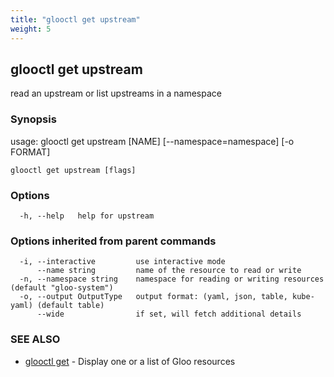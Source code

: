 ```yaml
---
title: "glooctl get upstream"
weight: 5
---
```

## glooctl get upstream

read an upstream or list upstreams in a namespace

### Synopsis

usage: glooctl get upstream [NAME] [--namespace=namespace] [-o FORMAT]

```
glooctl get upstream [flags]
```

### Options

```
  -h, --help   help for upstream
```

### Options inherited from parent commands

```
  -i, --interactive         use interactive mode
      --name string         name of the resource to read or write
  -n, --namespace string    namespace for reading or writing resources (default "gloo-system")
  -o, --output OutputType   output format: (yaml, json, table, kube-yaml) (default table)
      --wide                if set, will fetch additional details
```

### SEE ALSO

* [glooctl get](../glooctl_get)	 - Display one or a list of Gloo resources

